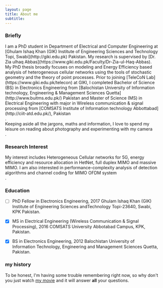 ```yaml
---
layout: page
title: About me
subtitle: 
---
```


### Briefly
<div class=text-justify>I am a PhD student in Department of Electrical and Computer Engineering at [Ghulam Ishaq Khan (GIK) Institute of Engineering Sciences and Technology Topi, Swabi](http://giki.edu.pk) Pakistan. My research is supervised by  [Dr. Zia ulhaq Abbas](https://www.giki.edu.pk/Faculty/Dr-Zia-ul-Haq-Abbas). My PhD thesis broadly focuses on modeling and Energy Efficiency based analysis of heterogeneous cellular networks using the tools of stochastic geometry and the theory of point processes. Prior to joining [TeleCoN Lab](https://www.giki.edu.pk/telecon) at GIKI, I completed Bachelor of Science (BS) in Electronics Engineering from [Balochistan University of Information technology, Engineering & Management Sciences Quetta](http://www.buitms.edu.pk/) Pakistan and Master of Science (MS) in Electrical Engineering with major in Wireless communication & signal processing from [COMSATS Institute of Information technology Abbottabad](http://ciit-atd.edu.pk/), Pakistan</div>.


<div class=text-justify>Keeping aside all the jargons, maths and information, I love to spend my leisure on reading about photography and experimenting with my camera</div>.


### Research Interest

<div class=text-justify>My interest includes Heterogeneous Cellular networks for 5G, energy efficiency and resource allocation in HetNet, full duplex MIMO and massive MIMO. I am also interested in performance-complexity analysis of detection algorithms and channel coding for MIMO OFDM system</div>.


### Education

- [ ] PhD Fellow in Electronics Engineering, 2017
      Ghulam Ishaq Khan (GIK) Institute of Engineering Sciences andTechnology Topi-23640, Swabi, KPK Pakistan.
      
- [x] MS in Electrical Engineering (Wireless Communication & Signal Processing), 2016
      COMSATS University Abbotabad Campus, KPK, Pakistan.
      
- [x] BS in Electronics Engineering, 2012
      Balochistan University of Information Technology, Engineering and Management Sciences Quetta, Pakistan.
      


### my history

To be honest, I'm having some trouble remembering right now, so why don't you just watch [my movie](http://en.wikipedia.org/wiki/The_Princess_Bride_%28film%29) and it will answer **all** your questions.
